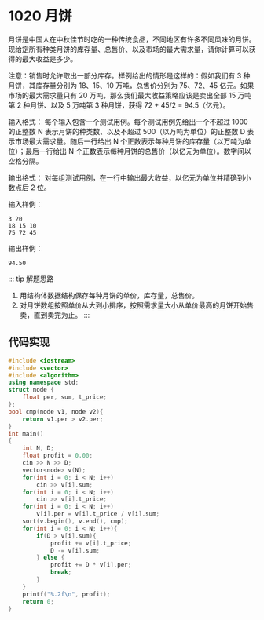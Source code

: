 # 1020 月饼
月饼是中国人在中秋佳节时吃的一种传统食品，不同地区有许多不同风味的月饼。现给定所有种类月饼的库存量、总售价、以及市场的最大需求量，请你计算可以获得的最大收益是多少。

注意：销售时允许取出一部分库存。样例给出的情形是这样的：假如我们有 3 种月饼，其库存量分别为 18、15、10 万吨，总售价分别为 75、72、45 亿元。如果市场的最大需求量只有 20 万吨，那么我们最大收益策略应该是卖出全部 15 万吨第 2 种月饼、以及 5 万吨第 3 种月饼，获得 72 + 45/2 = 94.5（亿元）。

输入格式：
每个输入包含一个测试用例。每个测试用例先给出一个不超过 1000 的正整数 N 表示月饼的种类数、以及不超过 500（以万吨为单位）的正整数 D 表示市场最大需求量。随后一行给出 N 个正数表示每种月饼的库存量（以万吨为单位）；最后一行给出 N 个正数表示每种月饼的总售价（以亿元为单位）。数字间以空格分隔。

输出格式：
对每组测试用例，在一行中输出最大收益，以亿元为单位并精确到小数点后 2 位。

输入样例：  
```
3 20
18 15 10
75 72 45
```
输出样例：
```
94.50
```
::: tip 解题思路
1. 用结构体数据结构保存每种月饼的单价，库存量，总售价。
2. 对月饼数组按照单价从大到小排序，按照需求量大小从单价最高的月饼开始售卖，直到卖完为止。
:::

## 代码实现
```cpp
#include <iostream>
#include <vector>
#include <algorithm>
using namespace std;
struct node {
    float per, sum, t_price;
};
bool cmp(node v1, node v2){
    return v1.per > v2.per;
}
int main()
{
    int N, D;
    float profit = 0.00;
    cin >> N >> D;
    vector<node> v(N);
    for(int i = 0; i < N; i++)
        cin >> v[i].sum;
    for(int i = 0; i < N; i++)
        cin >> v[i].t_price;
    for(int i = 0; i < N; i++)
        v[i].per = v[i].t_price / v[i].sum;
    sort(v.begin(), v.end(), cmp);
    for(int i = 0; i < N; i++){
        if(D > v[i].sum){
            profit += v[i].t_price;
            D -= v[i].sum;
        } else {
            profit += D * v[i].per;
            break;
        }
    }
    printf("%.2f\n", profit);
    return 0;
}
```
